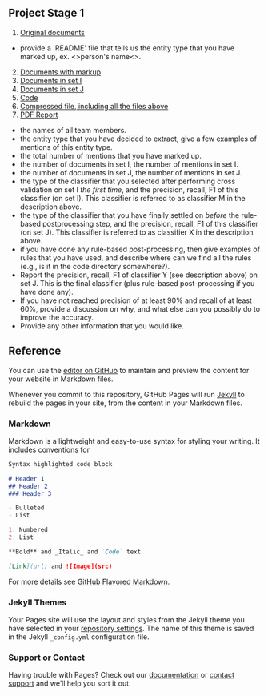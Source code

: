 ## Project Stage 1

1. [Original documents](https://github.com/WenFuLee/CS-839-Data-Science) 
- provide a 'README' file that tells us the entity type that you have marked up, ex. <>person's name<\>. 
2. [Documents with markup](https://github.com/WenFuLee/CS-839-Data-Science) 
3. [Documents in set I](https://github.com/WenFuLee/CS-839-Data-Science)
4. [Documents in set J](https://github.com/WenFuLee/CS-839-Data-Science)
5. [Code](https://github.com/WenFuLee/CS-839-Data-Science)
6. [Compressed file, including all the files above](https://github.com/WenFuLee/CS-839-Data-Science)
7. [PDF Report](https://github.com/WenFuLee/CS-839-Data-Science) 
- the names of all team members.
- the entity type that you have decided to extract, give a few examples of mentions of this entity type. 
- the total number of mentions that you have marked up.
- the number of documents in set I, the number of mentions in set I.
- the number of documents in set J, the number of mentions in set J. 
- the type of the classifier that you selected after performing cross validation on set I *the first time*, and the precision, recall, F1 of this classifier (on set I). This classifier is referred to as classifier M in the description above. 
- the type of the classifier that you have finally settled on *before* the rule-based postprocessing step, and the precision, recall, F1 of this classifier (on set J). This classifier is referred to as classifier X in the description above. 
- if you have done any rule-based post-processing, then give examples of rules that you have used, and describe where can we find all the rules (e.g., is it in the code directory somewhere?). 
- Report the precision, recall, F1 of classifier Y (see description above) on set J. This is the final classifier (plus rule-based post-processing if you have done any). 
- If you have not reached precision of at least 90% and recall of at least 60%, provide a discussion on why, and what else can you possibly do to improve the accuracy. 
- Provide any other information that you would like. 
  

## Reference
You can use the [editor on GitHub](https://github.com/WenFuLee/CS-839_Data_Science/edit/master/index.md) to maintain and preview the content for your website in Markdown files.

Whenever you commit to this repository, GitHub Pages will run [Jekyll](https://jekyllrb.com/) to rebuild the pages in your site, from the content in your Markdown files.

### Markdown

Markdown is a lightweight and easy-to-use syntax for styling your writing. It includes conventions for

```markdown
Syntax highlighted code block

# Header 1
## Header 2
### Header 3

- Bulleted
- List

1. Numbered
2. List

**Bold** and _Italic_ and `Code` text

[Link](url) and ![Image](src)
```

For more details see [GitHub Flavored Markdown](https://guides.github.com/features/mastering-markdown/).

### Jekyll Themes

Your Pages site will use the layout and styles from the Jekyll theme you have selected in your [repository settings](https://github.com/WenFuLee/CS-839_Data_Science/settings). The name of this theme is saved in the Jekyll `_config.yml` configuration file.

### Support or Contact

Having trouble with Pages? Check out our [documentation](https://help.github.com/categories/github-pages-basics/) or [contact support](https://github.com/contact) and we’ll help you sort it out.
